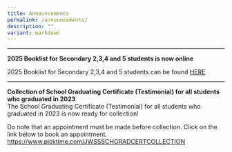 ```yaml
---
title: Announcements
permalink: /announcements/
description: ""
variant: markdown
---
```

----------------------------------------------------

**2025 Booklist for Secondary 2,3,4 and 5 students is now online**  

2025 Booklist for Secondary 2,3,4 and 5 students can be found [HERE](https://www.jurongwestsec.moe.edu.sg/about-us/textbooks-and-uniforms/)

----------------------------------------------------

**Collection of School Graduating Certificate (Testimonial) for all students who graduated in 2023**  
The School Graduating Certificate (Testimonial) for all students who graduated in 2023 is now ready for collection!

Do note that an appointment must be made before collection. Click on the link below to book an appointment.
https://www.picktime.com/JWSSSCHGRADCERTCOLLECTION
